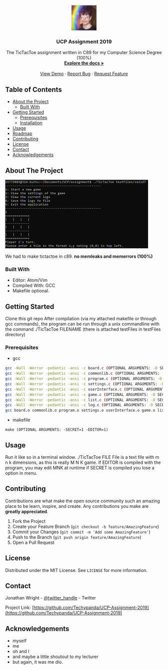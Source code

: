 <!--
*** Thanks for checking out this README Template. If you have a suggestion that would
*** make this better, please fork the repo and create a pull request or simply open
*** an issue with the tag "enhancement".
*** Thanks again! Now go create something AMAZING! :D
***
***
***
*** To avoid retyping too much info. Do a search and replace for the following:
*** github_username, repo, twitter_handle, email
-->





<!-- PROJECT SHIELDS -->
<!--
*** I'm using markdown "reference style" links for readability.
*** Reference links are enclosed in brackets [ ] instead of parentheses ( ).
*** See the bottom of this document for the declaration of the reference variables
*** for contributors-url, forks-url, etc. This is an optional, concise syntax you may use.
*** https://www.markdownguide.org/basic-syntax/#reference-style-links
-->


<!-- PROJECT LOGO -->
<br />
<p align="center">
  <a href="https://github.com/Techypanda/UCP-Assignment-2019">
    <img src="images/logo.png" alt="Logo" width="80" height="80">
  </a>

  <h3 align="center">UCP Assignment 2019</h3>

  <p align="center">
    The TicTacToe assignment written in C89 for my Computer Science Degree (100%)
    <br />
    <a href="https://github.com/Techypanda/UCP-Assignment-2019"><strong>Explore the docs »</strong></a>
    <br />
    <br />
    <a href="https://github.com/Techypanda/UCP-Assignment-2019">View Demo</a>
    ·
    <a href="https://github.com/Techypanda/UCP-Assignment-2019/issues">Report Bug</a>
    ·
    <a href="https://github.com/Techypanda/UCP-Assignment-2019/issues">Request Feature</a>
  </p>
</p>



<!-- TABLE OF CONTENTS -->
## Table of Contents

* [About the Project](#about-the-project)
  * [Built With](#built-with)
* [Getting Started](#getting-started)
  * [Prerequisites](#prerequisites)
  * [Installation](#installation)
* [Usage](#usage)
* [Roadmap](#roadmap)
* [Contributing](#contributing)
* [License](#license)
* [Contact](#contact)
* [Acknowledgements](#acknowledgements)



<!-- ABOUT THE PROJECT -->
## About The Project

[![Product Name Screen Shot][product-screenshot]](https://example.com)

We had to make tictactoe in c89.
**no memleaks and memerrors (100%)**


### Built With

* Editor: Atom/Vim
* Compiled With: GCC
* Makefile optional.



<!-- GETTING STARTED -->
## Getting Started

Clone this git repo
After compilation (via my attached makefile or through gcc commands), the program can be run through a unix commandline 
with the command ./TicTacToe FILENAME (there is attached testFiles in testFiles directory)

### Prerequisites

* gcc
```sh
gcc -Wall -Werror -pedantic -ansi -c board.c (OPTIONAL ARGUMENTS: -D SECRET=1 -D EDITOR=1)
gcc -Wall -Werror -pedantic -ansi -c commonlib.c (OPTIONAL ARGUMENTS: -D SECRET=1 -D EDITOR=1)
gcc -Wall -Werror -pedantic -ansi -c program.c (OPTIONAL ARGUMENTS: -D SECRET=1 -D EDITOR=1)
gcc -Wall -Werror -pedantic -ansi -c settings.c (OPTIONAL ARGUMENTS: -D SECRET=1 -D EDITOR=1)
gcc -Wall -Werror -pedantic -ansi -c userInterface.c (OPTIONAL ARGUMENTS: -D SECRET=1 -D EDITOR=1)
gcc -Wall -Werror -pedantic -ansi -c game.c (OPTIONAL ARGUMENTS: -D SECRET=1 -D EDITOR=1)
gcc -Wall -Werror -pedantic -ansi -c list.c (OPTIONAL ARGUMENTS: -D SECRET=1 -D EDITOR=1)
gcc -Wall -Werror -pedantic -ansi -c log.c (OPTIONAL ARGUMENTS: -D SECRET=1 -D EDITOR=1)
gcc board.o commonlib.o program.o settings.o userInterface.o game.o list.o log.o -o TicTacToe
```
* makefile
```make
make (OPTIONAL ARGUMENTS: -SECRET=1 -EDITOR=1)
```
<!--
### Installation
 
1. Clone the repo
```sh
git clone https://github.com/github_username/repo.git
```
2. Install NPM packages
```sh
npm install
```
-->


<!-- USAGE EXAMPLES -->
## Usage

Run it like so in a terminal window.
./TicTacToe FILE
File is a text file with m n k dimensions, as this is really M N K game.
If EDITOR is compiled with the program, you may edit MNK at runtime
if SECRET is compiled you lose a option in menu.

<!-- ROADMAP -->
<!--
## Roadmap

See the [open issues](https://github.com/github_username/repo/issues) for a list of proposed features (and known issues).


-->
<!-- CONTRIBUTING -->
## Contributing

Contributions are what make the open source community such an amazing place to be learn, inspire, and create. Any contributions you make are **greatly appreciated**.

1. Fork the Project
2. Create your Feature Branch (`git checkout -b feature/AmazingFeature`)
3. Commit your Changes (`git commit -m 'Add some AmazingFeature'`)
4. Push to the Branch (`git push origin feature/AmazingFeature`)
5. Open a Pull Request



<!-- LICENSE -->
## License

Distributed under the MIT License. See `LICENSE` for more information.



<!-- CONTACT -->
## Contact

Jonathan Wright - [@twitter_handle](https://twitter.com/techypanda2) - Twitter

Project Link: [https://github.com/Techypanda/UCP-Assignment-2019](https://github.com/Techypanda/UCP-Assignment-2019)



<!-- ACKNOWLEDGEMENTS -->
## Acknowledgements

* myself
* me
* oh and I
* and maybe a little shoutout to my lecturer
* but again, it was me dio.




<!-- MARKDOWN LINKS & IMAGES -->
<!-- https://www.markdownguide.org/basic-syntax/#reference-style-links -->
[contributors-shield]: https://img.shields.io/github/contributors/othneildrew/Best-README-Template.svg?style=flat-square
[contributors-url]: https://github.com/Techypanda/UCP-Assignment-2019/graphs/contributors
[forks-shield]: https://img.shields.io/github/forks/othneildrew/Best-README-Template.svg?style=flat-square
[forks-url]: https://github.com/Techypanda/UCP-Assignment-2019/network/members
[stars-shield]: https://img.shields.io/github/stars/othneildrew/Best-README-Template.svg?style=flat-square
[stars-url]: https://github.com/Techypanda/UCP-Assignment-2019/stargazers
[issues-shield]: https://img.shields.io/github/issues/othneildrew/Best-README-Template.svg?style=flat-square
[issues-url]: https://github.com/Techypanda/UCP-Assignment-2019/issues
[license-shield]: https://img.shields.io/github/license/othneildrew/Best-README-Template.svg?style=flat-square
[license-url]: https://github.com/Techypanda/UCP-Assignment-2019/blob/master/LICENSE
[linkedin-shield]: https://img.shields.io/badge/-LinkedIn-black.svg?style=flat-square&logo=linkedin&colorB=555
[linkedin-url]: https://www.linkedin.com/in/jonathan-i-wright/
[product-screenshot]: images/screenshot.PNG

